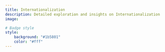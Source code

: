 ```yaml
---
title: Internationalization
description: Detailed exploration and insights on Internationalization.
image: 

# Badge style
style:
    background: "#1b5801"
    color: "#fff"
---
```

